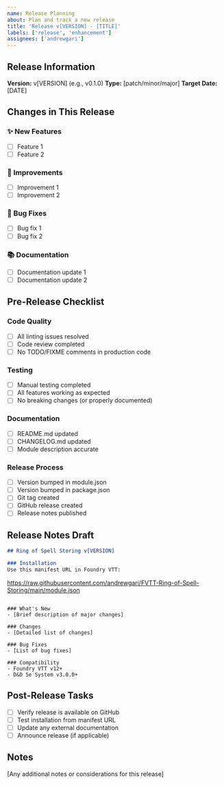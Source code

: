 ```yaml
---
name: Release Planning
about: Plan and track a new release
title: 'Release v[VERSION] - [TITLE]'
labels: ['release', 'enhancement']
assignees: ['andrewgari']
---
```


## Release Information

**Version:** v[VERSION] (e.g., v0.1.0)
**Type:** [patch/minor/major]
**Target Date:** [DATE]

## Changes in This Release

### ✨ New Features
- [ ] Feature 1
- [ ] Feature 2

### 🔧 Improvements
- [ ] Improvement 1
- [ ] Improvement 2

### 🐛 Bug Fixes
- [ ] Bug fix 1
- [ ] Bug fix 2

### 📚 Documentation
- [ ] Documentation update 1
- [ ] Documentation update 2

## Pre-Release Checklist

### Code Quality
- [ ] All linting issues resolved
- [ ] Code review completed
- [ ] No TODO/FIXME comments in production code

### Testing
- [ ] Manual testing completed
- [ ] All features working as expected
- [ ] No breaking changes (or properly documented)

### Documentation
- [ ] README.md updated
- [ ] CHANGELOG.md updated
- [ ] Module description accurate

### Release Process
- [ ] Version bumped in module.json
- [ ] Version bumped in package.json
- [ ] Git tag created
- [ ] GitHub release created
- [ ] Release notes published

## Release Notes Draft

```markdown
## Ring of Spell Storing v[VERSION]

### Installation
Use this manifest URL in Foundry VTT:
```
https://raw.githubusercontent.com/andrewgari/FVTT-Ring-of-Spell-Storing/main/module.json
```

### What's New
- [Brief description of major changes]

### Changes
- [Detailed list of changes]

### Bug Fixes
- [List of bug fixes]

### Compatibility
- Foundry VTT v12+
- D&D 5e System v3.0.0+
```

## Post-Release Tasks

- [ ] Verify release is available on GitHub
- [ ] Test installation from manifest URL
- [ ] Update any external documentation
- [ ] Announce release (if applicable)

## Notes

[Any additional notes or considerations for this release]
